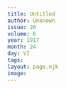```yaml
---
title: Untitled
author: Unknown
issue: 20
volume: 6
year: 1917
month: 24
day: VI
tags:
layout: page.njk
image:
---
```


